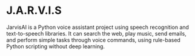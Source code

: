 # J.A.R.V.I.S
JarvisAI is a Python voice assistant project using speech recognition and text-to-speech libraries. It can search the web, play music, send emails, and perform simple tasks through voice commands, using rule-based Python scripting without deep learning.
